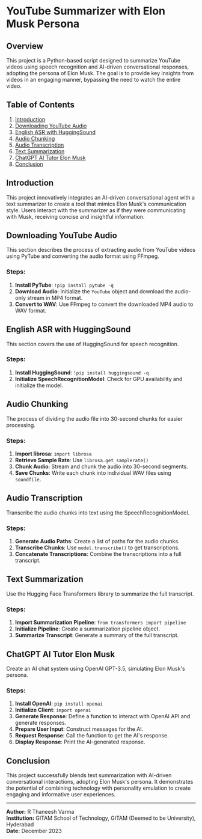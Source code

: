 # YouTube Summarizer with Elon Musk Persona

## Overview
This project is a Python-based script designed to summarize YouTube videos using speech recognition and AI-driven conversational responses, adopting the persona of Elon Musk. The goal is to provide key insights from videos in an engaging manner, bypassing the need to watch the entire video.

## Table of Contents
1. [Introduction](#introduction)
2. [Downloading YouTube Audio](#downloading-youtube-audio)
3. [English ASR with HuggingSound](#english-asr-with-huggingsound)
4. [Audio Chunking](#audio-chunking)
5. [Audio Transcription](#audio-transcription)
6. [Text Summarization](#text-summarization)
7. [ChatGPT AI Tutor Elon Musk](#chatgpt-ai-tutor-elon-musk)
8. [Conclusion](#conclusion)

## Introduction
This project innovatively integrates an AI-driven conversational agent with a text summarizer to create a tool that mimics Elon Musk's communication style. Users interact with the summarizer as if they were communicating with Musk, receiving concise and insightful information.

## Downloading YouTube Audio
This section describes the process of extracting audio from YouTube videos using PyTube and converting the audio format using FFmpeg.

### Steps:
1. **Install PyTube**: `!pip install pytube -q`
2. **Download Audio**: Initialize the `YouTube` object and download the audio-only stream in MP4 format.
3. **Convert to WAV**: Use FFmpeg to convert the downloaded MP4 audio to WAV format.

## English ASR with HuggingSound
This section covers the use of HuggingSound for speech recognition.

### Steps:
1. **Install HuggingSound**: `!pip install huggingsound -q`
2. **Initialize SpeechRecognitionModel**: Check for GPU availability and initialize the model.

## Audio Chunking
The process of dividing the audio file into 30-second chunks for easier processing.

### Steps:
1. **Import librosa**: `import librosa`
2. **Retrieve Sample Rate**: Use `librosa.get_samplerate()`
3. **Chunk Audio**: Stream and chunk the audio into 30-second segments.
4. **Save Chunks**: Write each chunk into individual WAV files using `soundfile`.

## Audio Transcription
Transcribe the audio chunks into text using the SpeechRecognitionModel.

### Steps:
1. **Generate Audio Paths**: Create a list of paths for the audio chunks.
2. **Transcribe Chunks**: Use `model.transcribe()` to get transcriptions.
3. **Concatenate Transcriptions**: Combine the transcriptions into a full transcript.

## Text Summarization
Use the Hugging Face Transformers library to summarize the full transcript.

### Steps:
1. **Import Summarization Pipeline**: `from transformers import pipeline`
2. **Initialize Pipeline**: Create a summarization pipeline object.
3. **Summarize Transcript**: Generate a summary of the full transcript.

## ChatGPT AI Tutor Elon Musk
Create an AI chat system using OpenAI GPT-3.5, simulating Elon Musk's persona.

### Steps:
1. **Install OpenAI**: `pip install openai`
2. **Initialize Client**: `import openai`
3. **Generate Response**: Define a function to interact with OpenAI API and generate responses.
4. **Prepare User Input**: Construct messages for the AI.
5. **Request Response**: Call the function to get the AI's response.
6. **Display Response**: Print the AI-generated response.

## Conclusion
This project successfully blends text summarization with AI-driven conversational interactions, adopting Elon Musk's persona. It demonstrates the potential of combining technology with personality emulation to create engaging and informative user experiences.

---

**Author:** R Thaneesh Varma  
**Institution:** GITAM School of Technology, GITAM (Deemed to be University), Hyderabad  
**Date:** December 2023  
